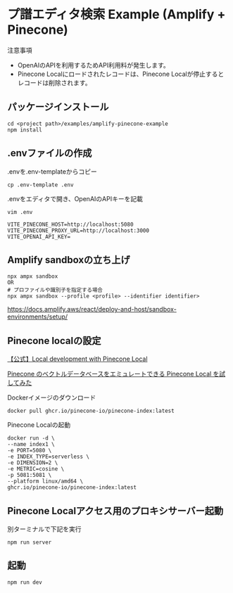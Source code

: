 # プ譜エディタ検索 Example (Amplify + Pinecone)

注意事項

- OpenAIのAPIを利用するためAPI利用料が発生します。
- Pinecone Localにロードされたレコードは、Pinecone Localが停止するとレコードは削除されます。

## パッケージインストール

```
cd <project path>/examples/amplify-pinecone-example
npm install
```

## .envファイルの作成

.envを.env-templateからコピー

```
cp .env-template .env
```

.envをエディタで開き、OpenAIのAPIキーを記載

```
vim .env

VITE_PINECONE_HOST=http://localhost:5080
VITE_PINECONE_PROXY_URL=http://localhost:3000
VITE_OPENAI_API_KEY=
```

## Amplify sandboxの立ち上げ

```
npx ampx sandbox
OR
# プロファイルや識別子を指定する場合
npx ampx sandbox --profile <profile> --identifier identifier>
```

https://docs.amplify.aws/react/deploy-and-host/sandbox-environments/setup/

## Pinecone localの設定

[【公式】Local development with Pinecone Local](https://docs.pinecone.io/guides/operations/local-development)

[Pinecone のベクトルデータベースをエミュレートできる Pinecone Local を試してみた](https://dev.classmethod.jp/articles/trying-pinecone-local-vector-database-emulator/)

Dockerイメージのダウンロード

```
docker pull ghcr.io/pinecone-io/pinecone-index:latest
```

Pinecone Localの起動

```
docker run -d \
--name index1 \
-e PORT=5080 \
-e INDEX_TYPE=serverless \
-e DIMENSION=2 \
-e METRIC=cosine \
-p 5081:5081 \
--platform linux/amd64 \
ghcr.io/pinecone-io/pinecone-index:latest
```

## Pinecone Localアクセス用のプロキシサーバー起動

別ターミナルで下記を実行

```
npm run server
```

## 起動

```
npm run dev
```
